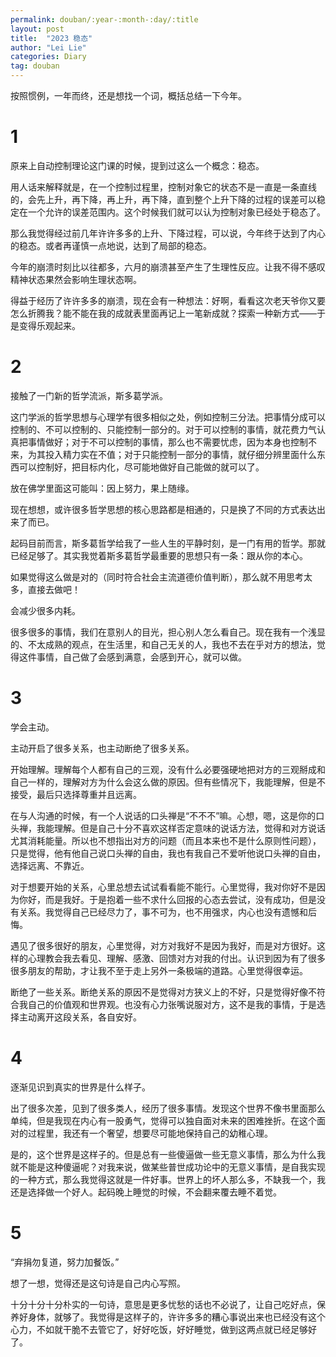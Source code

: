 ```yaml
---
permalink: douban/:year-:month-:day/:title
layout: post
title:  "2023 稳态"
author: "Lei Lie"
categories: Diary
tag: douban
---
```


按照惯例，一年而终，还是想找一个词，概括总结一下今年。

# 1

原来上自动控制理论这门课的时候，提到过这么一个概念：稳态。

用人话来解释就是，在一个控制过程里，控制对象它的状态不是一直是一条直线的，会先上升，再下降，再上升，再下降，直到整个上升下降的过程的误差可以稳定在一个允许的误差范围内。这个时候我们就可以认为控制对象已经处于稳态了。

那么我觉得经过前几年许许多多的上升、下降过程，可以说，今年终于达到了内心的稳态。或者再谨慎一点地说，达到了局部的稳态。

今年的崩溃时刻比以往都多，六月的崩溃甚至产生了生理性反应。让我不得不感叹精神状态果然会影响生理状态啊。

得益于经历了许许多多的崩溃，现在会有一种想法：好啊，看看这次老天爷你又要怎么折腾我？能不能在我的成就表里面再记上一笔新成就？探索一种新方式——于是变得乐观起来。

# 2

接触了一门新的哲学流派，斯多葛学派。

这门学派的哲学思想与心理学有很多相似之处，例如控制三分法。把事情分成可以控制的、不可以控制的、只能控制一部分的。对于可以控制的事情，就花费力气认真把事情做好；对于不可以控制的事情，那么也不需要忧虑，因为本身也控制不来，为其投入精力实在不值；对于只能控制一部分的事情，就仔细分辨里面什么东西可以控制好，把目标内化，尽可能地做好自己能做的就可以了。

放在佛学里面这可能叫：因上努力，果上随缘。

现在想想，或许很多哲学思想的核心思路都是相通的，只是换了不同的方式表达出来了而已。

起码目前而言，斯多葛哲学给我了一些人生的平静时刻，是一门有用的哲学。那就已经足够了。其实我觉着斯多葛哲学最重要的思想只有一条：跟从你的本心。

如果觉得这么做是对的（同时符合社会主流道德价值判断），那么就不用思考太多，直接去做吧！

会减少很多内耗。

很多很多的事情，我们在意别人的目光，担心别人怎么看自己。现在我有一个浅显的、不太成熟的观点，在生活里，和自己无关的人，我也不去在乎对方的想法，觉得这件事情，自己做了会感到满意，会感到开心，就可以做。

# 3

学会主动。

主动开启了很多关系，也主动断绝了很多关系。

开始理解。理解每个人都有自己的三观，没有什么必要强硬地把对方的三观掰成和自己一样的，理解对方为什么会这么做的原因。但有些情况下，我能理解，但是不接受，最后只选择尊重并且远离。

在与人沟通的时候，有一个人说话的口头禅是“不不不”嘛。心想，嗯，这是你的口头禅，我能理解。但是自己十分不喜欢这样否定意味的说话方法，觉得和对方说话尤其消耗能量。所以也不想指出对方的问题（而且本来也不是什么原则性问题），只是觉得，他有他自己说口头禅的自由，我也有我自己不爱听他说口头禅的自由，选择远离、不靠近。

对于想要开始的关系，心里总想去试试看看能不能行。心里觉得，我对你好不是因为你好，而是我好。于是抱着一些不求什么回报的心态去尝试，没有成功，但是没有关系。我觉得自己已经尽力了，事不可为，也不用强求，内心也没有遗憾和后悔。

遇见了很多很好的朋友，心里觉得，对方对我好不是因为我好，而是对方很好。这样的心理教会我去看见、理解、感激、回馈对方对我的付出。认识到因为有了很多很多朋友的帮助，才让我不至于走上另外一条极端的道路。心里觉得很幸运。

断绝了一些关系。断绝关系的原因不是觉得对方狭义上的不好，只是觉得好像不符合我自己的价值观和世界观。也没有心力张嘴说服对方，这不是我的事情，于是选择主动离开这段关系，各自安好。

# 4

逐渐见识到真实的世界是什么样子。

出了很多次差，见到了很多类人，经历了很多事情。发现这个世界不像书里面那么单纯，但是我现在内心有一股勇气，觉得可以独自面对未来的困难挫折。在这个面对的过程里，我还有一个奢望，想要尽可能地保持自己的幼稚心理。

是的，这个世界是这样子的。但是总有一些傻逼做一些无意义事情，那么为什么我就不能是这种傻逼呢？对我来说，做某些普世成功论中的无意义事情，是自我实现的一种方式，那么我觉得这就是一件好事。世界上的坏人那么多，不缺我一个，我还是选择做一个好人。起码晚上睡觉的时候，不会翻来覆去睡不着觉。

# 5

“弃捐勿复道，努力加餐饭。”

想了一想，觉得还是这句诗是自己内心写照。

十分十分十分朴实的一句诗，意思是更多忧愁的话也不必说了，让自己吃好点，保养好身体，就够了。我觉得是这样子的，许许多多的糟心事说出来也已经没有这个心力，不如就干脆不去管它了，好好吃饭，好好睡觉，做到这两点就已经足够好了。
